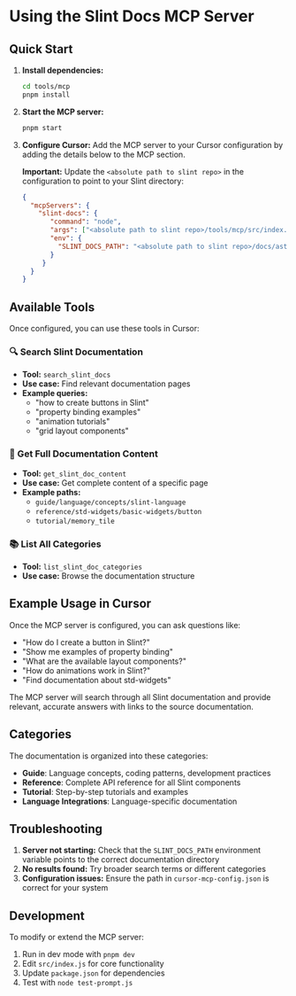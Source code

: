 <!-- Copyright © SixtyFPS GmbH <info@slint.dev> ; SPDX-License-Identifier: MIT -->

# Using the Slint Docs MCP Server

## Quick Start

1. **Install dependencies:**
   ```bash
   cd tools/mcp
   pnpm install
   ```

2. **Start the MCP server:**
   ```bash
   pnpm start
   ```


3. **Configure Cursor:**
   Add the MCP server to your Cursor configuration by adding the details below to the MCP section.

   **Important:** Update the `<absolute path to slint repo>` in the configuration to point to your Slint directory:
   ```json
   {
     "mcpServers": {
       "slint-docs": {
          "command": "node",
          "args": ["<absolute path to slint repo>/tools/mcp/src/index.js"],
          "env": {
            "SLINT_DOCS_PATH": "<absolute path to slint repo>/docs/astro/src/content/docs"
          }
        }
     }
   }
   ```

## Available Tools

Once configured, you can use these tools in Cursor:

### 🔍 Search Slint Documentation
- **Tool:** `search_slint_docs`
- **Use case:** Find relevant documentation pages
- **Example queries:**
  - "how to create buttons in Slint"
  - "property binding examples"
  - "animation tutorials"
  - "grid layout components"

### 📖 Get Full Documentation Content
- **Tool:** `get_slint_doc_content`
- **Use case:** Get complete content of a specific page
- **Example paths:**
  - `guide/language/concepts/slint-language`
  - `reference/std-widgets/basic-widgets/button`
  - `tutorial/memory_tile`

### 📚 List All Categories
- **Tool:** `list_slint_doc_categories`
- **Use case:** Browse the documentation structure

## Example Usage in Cursor

Once the MCP server is configured, you can ask questions like:

- "How do I create a button in Slint?"
- "Show me examples of property binding"
- "What are the available layout components?"
- "How do animations work in Slint?"
- "Find documentation about std-widgets"

The MCP server will search through all Slint documentation and provide relevant, accurate answers with links to the source documentation.

## Categories

The documentation is organized into these categories:

- **Guide**: Language concepts, coding patterns, development practices
- **Reference**: Complete API reference for all Slint components
- **Tutorial**: Step-by-step tutorials and examples
- **Language Integrations**: Language-specific documentation

## Troubleshooting

1. **Server not starting:** Check that the `SLINT_DOCS_PATH` environment variable points to the correct documentation directory
2. **No results found:** Try broader search terms or different categories
3. **Configuration issues:** Ensure the path in `cursor-mcp-config.json` is correct for your system

## Development

To modify or extend the MCP server:

1. Run in dev mode with `pnpm dev`
2. Edit `src/index.js` for core functionality
3. Update `package.json` for dependencies
4. Test with `node test-prompt.js`

